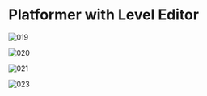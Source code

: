 # Platformer with Level Editor

![019](https://github.com/JoeLumbley/Platformer-with-Level-Editor/assets/77564255/d65bd916-7d60-4667-a995-1ee4f0d8a474)

![020](https://github.com/JoeLumbley/Platformer-with-Level-Editor/assets/77564255/0a485917-c0ff-4f2f-8ea6-8682dcf76b21)


![021](https://github.com/JoeLumbley/Platformer-with-Level-Editor/assets/77564255/09ec60df-3434-43e7-952b-c32a107f5920)


![023](https://github.com/JoeLumbley/Platformer-with-Level-Editor/assets/77564255/5e5cb958-86e1-4af4-a98d-1f7ab0937586)


